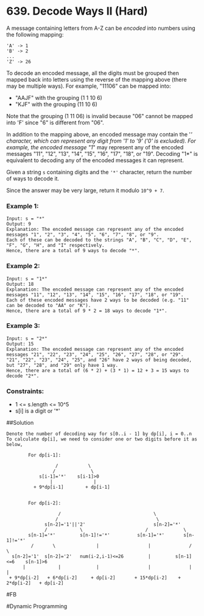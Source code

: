 # 639. Decode Ways II (Hard)

A message containing letters from A-Z can be _encoded_ into numbers using the following mapping:

```
'A' -> 1
'B' -> 2
...
'Z' -> 26
```

To decode an encoded message, all the digits must be grouped then mapped back into letters using the reverse of the mapping above (there may be multiple ways). For example, "11106" can be mapped into:

- "AAJF" with the grouping (1 1 10 6)
- "KJF" with the grouping (11 10 6)

Note that the grouping (1 11 06) is invalid because "06" cannot be mapped into 'F' since "6" is different from "06".

In addition to the mapping above, an encoded message may contain the '_' character, which can represent any digit from '1' to '9' ('0' is excluded). For example, the encoded message "1_" may represent any of the encoded messages "11", "12", "13", "14", "15", "16", "17", "18", or "19". Decoding "1\*" is equivalent to decoding any of the encoded messages it can represent.

Given a string `s` containing digits and the `'*'` character, return the number of ways to decode it.

Since the answer may be very large, return it modulo `10^9 + 7`.

### Example 1:

```
Input: s = "*"
Output: 9
Explanation: The encoded message can represent any of the encoded messages "1", "2", "3", "4", "5", "6", "7", "8", or "9".
Each of these can be decoded to the strings "A", "B", "C", "D", "E", "F", "G", "H", and "I" respectively.
Hence, there are a total of 9 ways to decode "*".
```

### Example 2:

```
Input: s = "1*"
Output: 18
Explanation: The encoded message can represent any of the encoded messages "11", "12", "13", "14", "15", "16", "17", "18", or "19".
Each of these encoded messages have 2 ways to be decoded (e.g. "11" can be decoded to "AA" or "K").
Hence, there are a total of 9 * 2 = 18 ways to decode "1*".
```

### Example 3:

```
Input: s = "2*"
Output: 15
Explanation: The encoded message can represent any of the encoded messages "21", "22", "23", "24", "25", "26", "27", "28", or "29".
"21", "22", "23", "24", "25", and "26" have 2 ways of being decoded, but "27", "28", and "29" only have 1 way.
Hence, there are a total of (6 * 2) + (3 * 1) = 12 + 3 = 15 ways to decode "2*".
```

### Constraints:

- 1 <= s.length <= 10^5
- s[i] is a digit or '\*'

##Solution

```
Denote the number of decoding way for s[0..i - 1] by dp[i], i = 0..n
To calculate dp[i], we need to consider one or two digits before it as below,

        For dp[i-1]:

                  /           \
                 /             \
            s[i-1]='*'    s[i-1]>0
                |               |
          + 9*dp[i-1]        + dp[i-1]


        For dp[i-2]:

                   /                                  \
                  /                                    \
              s[n-2]='1'||'2'                         s[n-2]='*'
              /            \                       /             \
        s[n-1]='*'         s[n-1]!='*'          s[n-1]='*'       s[n-1]!='*'
         /       \               |                  |              /         \
  s[n-2]='1'  s[n-2]='2'   num(i-2,i-1)<=26         |         s[n-1]<=6    s[n-1]>6
      |            |             |                  |              |            |
 + 9*dp[i-2]   + 6*dp[i-2]     + dp[i-2]       + 15*dp[i-2]    + 2*dp[i-2]   + dp[i-2]
```

#FB

#Dynamic Programming
